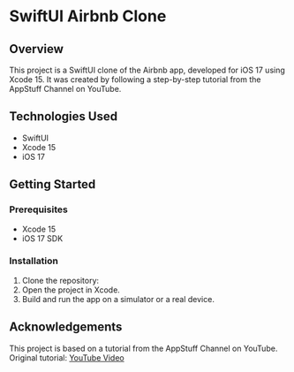 # SwiftUI Airbnb Clone

## Overview
This project is a SwiftUI clone of the Airbnb app, developed for iOS 17 using Xcode 15. It was created by following a step-by-step tutorial from the AppStuff Channel on YouTube.

## Technologies Used
- SwiftUI
- Xcode 15
- iOS 17

## Getting Started
### Prerequisites
- Xcode 15
- iOS 17 SDK

### Installation
1. Clone the repository:
2. Open the project in Xcode.
3. Build and run the app on a simulator or a real device.

## Acknowledgements
This project is based on a tutorial from the AppStuff Channel on YouTube. 
Original tutorial: [YouTube Video](https://www.youtube.com/watch?v=-ad4qLKep3U)


